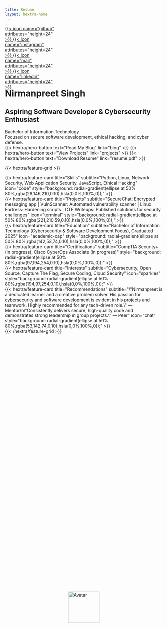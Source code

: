```yaml
---
title: Resume
layout: hextra-home
---
```


<style>
.social-tooltip {
  visibility: hidden;
  opacity: 0;
  position: absolute;
  left: 50%;
  top: -32px;
  transform: translateX(-50%);
  background: #222;
  color: #fff;
  padding: 4px 12px;
  border-radius: 8px;
  font-size: 0.95rem;
  white-space: nowrap;
  transition: opacity 0.2s;
  z-index: 10;
}
.social-icon:hover .social-tooltip,
.social-icon:focus .social-tooltip {
  visibility: visible;
  opacity: 1;
}
.feature-card-popup {
  position: relative;
  display: inline-block;
}
.popup-modal {
  display: none;
  position: absolute;
  top: 50%;
  left: 50%;
  transform: translate(-50%, -50%);
  width: 90vw;
  max-width: 420px;
  min-width: 260px;
  min-height: 220px;
  background: rgba(34,34,34,0.70);
  color: #fff;
  border-radius: 24px;
  box-shadow: 0 12px 48px rgba(0,0,0,0.35);
  padding: 2rem 1.2rem 1.5rem 1.2rem;
  z-index: 100;
  backdrop-filter: blur(8px);
  border: 1px solid rgba(28,146,210,0.18);
  overflow-y: auto;
}
@media (max-width: 600px) {
  .popup-modal {
    padding: 1.2rem 0.5rem;
    max-width: 98vw;
    min-width: 0;
    font-size: 0.98rem;
  }
  .popup-close {
    top: 8px;
    right: 10px;
    width: 24px;
    height: 24px;
    font-size: 1rem;
  }
}
.popup-modal h1, .popup-modal h2, .popup-modal h3 {
  margin-top: 0;
  font-weight: 700;
  letter-spacing: 1px;
}
.popup-modal h2 {
  margin-top: 0;
  font-size: 1.3rem;
  font-weight: 700;
  margin-bottom: 0.7rem;
}
.popup-modal h3 {
  font-size: 1.08rem;
  margin-bottom: 0.5rem;
}
.popup-modal ul {
  margin-bottom: 1.2rem;
  padding-left: 1.2rem;
}
.popup-modal a {
  color: #1c92d2;
  font-weight: 600;
  text-decoration: underline;
  word-break: break-word;
}
.popup-close {
  position: absolute;
  top: 16px;
  right: 18px;
  background: #222;
  color: #fff;
  border: none;
  border-radius: 50%;
  width: 28px;
  height: 28px;
  font-size: 1.2rem;
  cursor: pointer;
  z-index: 101;
}
.feature-card-popup .card-tooltip {
  display: none;
  position: absolute;
  left: 50%;
  top: -32px;
  transform: translateX(-50%);
  background: #222;
  color: #fff;
  padding: 4px 12px;
  border-radius: 8px;
  font-size: 0.95rem;
  white-space: nowrap;
  z-index: 10;
}
.feature-card-popup:hover .card-tooltip,
.feature-card-popup:focus-within .card-tooltip {
  display: block;
}
</style>
<script>
class PopupManager {
  constructor() {
    this.openPopup = null;
    document.addEventListener('mousedown', (event) => {
      if (this.openPopup && this.openPopup.style.display === 'block') {
        if (!this.openPopup.contains(event.target) && !event.target.closest('.feature-card-popup')) {
          this.close();
        }
      }
    });
  }
  show(id) {
    if (this.openPopup) this.close();
    this.openPopup = document.getElementById(id);
    if (this.openPopup) {
      this.openPopup.style.display = 'block';
      document.body.classList.add('popup-open');
    }
  }
  close() {
    if (this.openPopup) {
      this.openPopup.style.display = 'none';
      document.body.classList.remove('popup-open');
      this.openPopup = null;
    }
  }
}
window.popupManager = new PopupManager();
</script>

<div class="hx:w-full hx:flex hx:flex-col hx:items-center hx:justify-center hx:mt-8 hx:relative">
  <div class="hx:relative" style="width:160px;height:160px;">
    <img src="https://gravatar.com/avatar/bfd1ed7dab854d1aa5f5c755114da46ccb6c85648373ed876eb322d4876fa731?v=1639790166000&size=120&d=initials"
      alt="Avatar"
      width="100"
      height="100"
      class="hx:rounded-full hx:shadow-lg"
      style="position:absolute;left:50%;top:50%;transform:translate(-50%,-50%);z-index:2;"
    >
    <!-- Top (0°) -->
    <a href="https://github.com/nirmanpreet" target="_blank"
       class="social-icon hx:bg-gray-800 hx:rounded-full hx:p-2 hx:flex hx:items-center hx:justify-center hx:shadow hx:transition hover:hx:bg-primary-400 hx:absolute"
       style="left:50%;top:0;transform:translate(-50%,-50%);z-index:3;">
      {{< icon name="github" attributes="height=24" >}}
      <span class="social-tooltip">Visit my Github</span>
    </a>
    <!-- Right (90°) -->
    <a href="https://instagram.com/yourusername" target="_blank"
       class="social-icon hx:bg-gray-800 hx:rounded-full hx:p-2 hx:flex hx:items-center hx:justify-center hx:shadow hx:transition hover:hx:bg-primary-400 hx:absolute"
       style="left:100%;top:50%;transform:translate(-50%,-50%);z-index:3;">
      {{< icon name="instagram" attributes="height=24" >}}
      <span class="social-tooltip">Visit my Instagram</span>
    </a>
    <!-- Bottom (180°) -->
    <a href="mailto:nirmanpreet@gmail.com"
       class="social-icon hx:bg-gray-800 hx:rounded-full hx:p-2 hx:flex hx:items-center hx:justify-center hx:shadow hx:transition hover:hx:bg-primary-400 hx:absolute"
       style="left:50%;top:100%;transform:translate(-50%,-50%);z-index:3;">
      {{< icon name="mail" attributes="height=24" >}}
      <span class="social-tooltip">Send me an Email</span>
    </a>
    <!-- Left (270°) -->
    <a href="https://linkedin.com/in/yourusername" target="_blank"
       class="social-icon hx:bg-gray-800 hx:rounded-full hx:p-2 hx:flex hx:items-center hx:justify-center hx:shadow hx:transition hover:hx:bg-primary-400 hx:absolute"
       style="left:0;top:50%;transform:translate(-50%,-50%);z-index:3;">
      {{< icon name="linkedin" attributes="height=24" >}}
      <span class="social-tooltip">Visit my LinkedIn</span>
    </a>
  </div>
  <h1 class="hx:mt-8 hx:text-4xl hx:font-bold hx:text-center">Nirmanpreet Singh</h1>
  <h2 class="hx:text-xl hx:font-semibold hx:mt-2 hx:text-center">Aspiring Software Developer & Cybersecurity Enthusiast</h2>
  <div class="hx:mt-2 hx:text-lg hx:text-center">Bachelor of Information Technology</div>
  <div class="hx:text-base hx:text-gray-400 hx:mb-4 hx:text-center">Focused on secure software development, ethical hacking, and cyber defense.</div>
  <div class="hx:mb-6 hx:flex hx:gap-4 hx:justify-center">
  {{< hextra/hero-button text="Read My Blog" link="blog" >}}
  {{< hextra/hero-button text="View Projects" link="projects" >}}
  {{< hextra/hero-button text="Download Resume" link="resume.pdf" >}}
</div>
</div>

{{< hextra/feature-grid >}}

  <!-- Skills Card -->
  <div class="feature-card-popup" style="position:relative;">
    <span class="card-tooltip">Click to view more</span>
    <div onclick="popupManager.show('skills-popup')" style="cursor:pointer;">
      {{< hextra/feature-card
        title="Skills"
        subtitle="Python, Linux, Network Security, Web Application Security, JavaScript, Ethical Hacking"
        icon="code"
        style="background: radial-gradient(ellipse at 50% 80%,rgba(28,146,210,0.10),hsla(0,0%,100%,0));"
      >}}
    </div>
    <div class="popup-modal" id="skills-popup">
      <button class="popup-close" onclick="popupManager.close()">&times;</button>
      <h2>🚀 Skills Overview</h2>
      <p><strong>Core skillset for software and cybersecurity roles:</strong></p>
      <h3>🛠️ Technical Skills</h3>
      <ul>
        <li><strong>Python:</strong> Scripting, automation, security tools</li>
        <li><strong>Linux:</strong> Server management, hardening, bash scripting</li>
        <li><strong>Network Security:</strong> Firewalls, IDS/IPS, secure protocols</li>
        <li><strong>Web Application Security:</strong> OWASP Top 10, penetration testing</li>
        <li><strong>JavaScript:</strong> Frontend & backend development</li>
        <li><strong>Ethical Hacking:</strong> CTFs, vulnerability assessment</li>
      </ul>
      <div style="background:rgba(28,146,210,0.10);padding:0.7em 1em;border-radius:8px;margin-bottom:1em;">
        <strong>TIP:</strong> I regularly participate in CTFs and open source security projects.
      </div>
      <h3>📚 Related Projects</h3>
      <ul>
        <li><a href='projects'>SecureChat</a>: Encrypted messaging app</li>
        <li><a href='projects'>VulnScanner</a>: Automated vulnerability scanner</li>
        <li><a href='projects'>Linux Fortress</a>: Hardening scripts</li>
      </ul>
      <p>See my <a href="projects">full portfolio</a> or <a href="blog">read my blog</a> for more!</p>
    </div>
  </div>
  <!-- Projects Card -->
  <div class="feature-card-popup" style="position:relative;">
    <span class="card-tooltip">Click to view more</span>
    <div onclick="popupManager.show('projects-popup')" style="cursor:pointer;">
      {{< hextra/feature-card
        title="Projects"
        subtitle="SecureChat: Encrypted messaging app | VulnScanner: Automated vulnerability scanner | Linux Fortress: Hardening scripts | CTF Writeups: Published solutions for security challenges"
        icon="terminal"
        style="background: radial-gradient(ellipse at 50% 80%,rgba(221,210,59,0.10),hsla(0,0%,100%,0));"
      >}}
    </div>
    <div class="popup-modal" id="projects-popup">
      <button class="popup-close" onclick="popupManager.close()">&times;</button>
      <h2>🧑‍💻 Project Highlights</h2>
      <ul>
        <li><strong>SecureChat:</strong> Real-time encrypted chat app with user authentication and group messaging.</li>
        <li><strong>VulnScanner:</strong> Automated tool for scanning web apps for vulnerabilities, with detailed reporting.</li>
        <li><strong>Linux Fortress:</strong> Bash scripts for server hardening, firewall setup, and intrusion detection.</li>
        <li><strong>CTF Writeups:</strong> Step-by-step solutions for reverse engineering, cryptography, and web exploits.</li>
      </ul>
      <div style="background:rgba(221,210,59,0.10);padding:0.7em 1em;border-radius:8px;margin-bottom:1em;">
        <strong>NOTE:</strong> All projects are open source and available on my <a href="https://github.com/nirmanpreet">GitHub</a>.
      </div>
      <p>Explore more on my <a href="projects">projects page</a> or <a href="blog">read my blog</a> for technical deep-dives.</p>
    </div>
  </div>
  <!-- Education Card -->
  <div class="feature-card-popup" style="position:relative;">
    <span class="card-tooltip">Click to view more</span>
    <div onclick="popupManager.show('education-popup')" style="cursor:pointer;">
      {{< hextra/feature-card
        title="Education"
        subtitle="Bachelor of Information Technology (Cybersecurity & Software Development Focus), Graduated 2025"
        icon="academic-cap"
        style="background: radial-gradient(ellipse at 50% 80%,rgba(142,53,74,0.10),hsla(0,0%,100%,0));"
      >}}
    </div>
    <div class="popup-modal" id="education-popup">
      <button class="popup-close" onclick="popupManager.close()">&times;</button>
      <h2>🎓 Education</h2>
      <ul>
        <li><strong>Bachelor of Information Technology</strong></li>
        <li>Major: Cybersecurity & Software Development</li>
        <li>Graduated: 2025</li>
        <li>Relevant Coursework: Secure Coding, Network Security, Cloud Computing, Data Structures</li>
      </ul>
      <div style="background:rgba(142,53,74,0.10);padding:0.7em 1em;border-radius:8px;margin-bottom:1em;">
        <strong>TIP:</strong> Completed multiple hands-on labs and capstone projects in cyber defense.
      </div>
      <p>See my <a href="blog">blog</a> for study tips and university experiences.</p>
    </div>
  </div>
  <!-- Certifications Card -->
  <div class="feature-card-popup" style="position:relative;">
    <span class="card-tooltip">Click to view more</span>
    <div onclick="popupManager.show('certifications-popup')" style="cursor:pointer;">
      {{< hextra/feature-card
        title="Certifications"
        subtitle="CompTIA Security+ (in progress), Cisco CyberOps Associate (in progress)"
        style="background: radial-gradient(ellipse at 50% 80%,rgba(97,194,254,0.10),hsla(0,0%,100%,0));"
      >}}
    </div>
    <div class="popup-modal" id="certifications-popup">
      <button class="popup-close" onclick="popupManager.close()">&times;</button>
      <h2>📜 Certifications</h2>
      <ul>
        <li><strong>CompTIA Security+</strong> (in progress)</li>
        <li><strong>Cisco CyberOps Associate</strong> (in progress)</li>
        <li><strong>Linux Foundation Certified IT Associate</strong> (planned)</li>
      </ul>
      <div style="background:rgba(97,194,254,0.10);padding:0.7em 1em;border-radius:8px;margin-bottom:1em;">
        <strong>NOTE:</strong> I am committed to continuous learning and professional development.
      </div>
      <p>Check my <a href="blog">blog</a> for certification study guides and tips.</p>
    </div>
  </div>
  <!-- Interests Card -->
  <div class="feature-card-popup" style="position:relative;">
    <span class="card-tooltip">Click to view more</span>
    <div onclick="popupManager.show('interests-popup')" style="cursor:pointer;">
      {{< hextra/feature-card
        title="Interests"
        subtitle="Cybersecurity, Open Source, Capture The Flag, Secure Coding, Cloud Security"
        icon="sparkles"
        style="background: radial-gradient(ellipse at 50% 80%,rgba(194,97,254,0.10),hsla(0,0%,100%,0));"
      >}}
    </div>
    <div class="popup-modal" id="interests-popup">
      <button class="popup-close" onclick="popupManager.close()">&times;</button>
      <h2>🌟 Interests</h2>
      <ul>
        <li>Cybersecurity research and bug bounty hunting</li>
        <li>Open source contributions (security tools)</li>
        <li>Capture The Flag competitions</li>
        <li>Cloud security and automation</li>
        <li>Secure coding practices</li>
      </ul>
      <div style="background:rgba(194,97,254,0.10);padding:0.7em 1em;border-radius:8px;margin-bottom:1em;">
        <strong>TIP:</strong> I love collaborating with global teams and learning new tech!
      </div>
      <p>Read more about my interests on my <a href="blog">blog</a>.</p>
    </div>
  </div>
  <!-- Recommendations Card -->
  <div class="feature-card-popup" style="position:relative;">
    <span class="card-tooltip">Click to view more</span>
    <div onclick="popupManager.show('recommendations-popup')" style="cursor:pointer;">
      {{< hextra/feature-card
        title="Recommendations"
        subtitle="\"Nirmanpreet is a dedicated learner and a creative problem solver. His passion for cybersecurity and software development is evident in his projects and teamwork. Highly recommended for any tech-driven role.\" — Mentor\n\"Consistently delivers secure, high-quality code and demonstrates strong leadership in group projects.\" — Peer"
        icon="chat"
        style="background: radial-gradient(ellipse at 50% 80%,rgba(53,142,74,0.10),hsla(0,0%,100%,0));"
      >}}
    </div>
    <div class="popup-modal" id="recommendations-popup">
      <button class="popup-close" onclick="popupManager.close()">&times;</button>
      <h2>💬 Recommendations</h2>
      <ul>
        <li><strong>Mentor:</strong> "Nirmanpreet is a dedicated learner and a creative problem solver. His passion for cybersecurity and software development is evident in his projects and teamwork. Highly recommended for any tech-driven role."</li>
        <li><strong>Peer:</strong> "Consistently delivers secure, high-quality code and demonstrates strong leadership in group projects."</li>
        <li><strong>Professor:</strong> "Shows initiative and curiosity in every assignment, especially in security labs."</li>
      </ul>
      <div style="background:rgba(53,142,74,0.10);padding:0.7em 1em;border-radius:8px;margin-bottom:1em;">
        <strong>NOTE:</strong> References available upon request.
      </div>
      <p>See more feedback and testimonials on my <a href="blog">blog</a>.</p>
    </div>
  </div>
{{< /hextra/feature-grid >}}